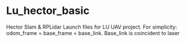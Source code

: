 # Lu_hector_basic
Hector Slam &amp; RPLidar Launch files for LU UAV project. For simplicity: odom_frame = base_frame = base_link. Base_link is coincident to laser
